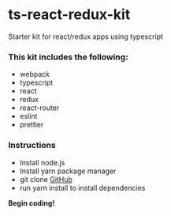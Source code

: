 # ts-react-redux-kit

Starter kit for react/redux apps using typescript

### This kit includes the following:

- webpack
- typescript
- react
- redux
- react-router
- eslint
- prettier

### Instructions

- Install node.js
- Install yarn package manager
- git clone [GitHub](git@github.com:mbadeen/ts-react-redux-kit.git)
- run yarn install to install dependencies

**Begin coding!**
